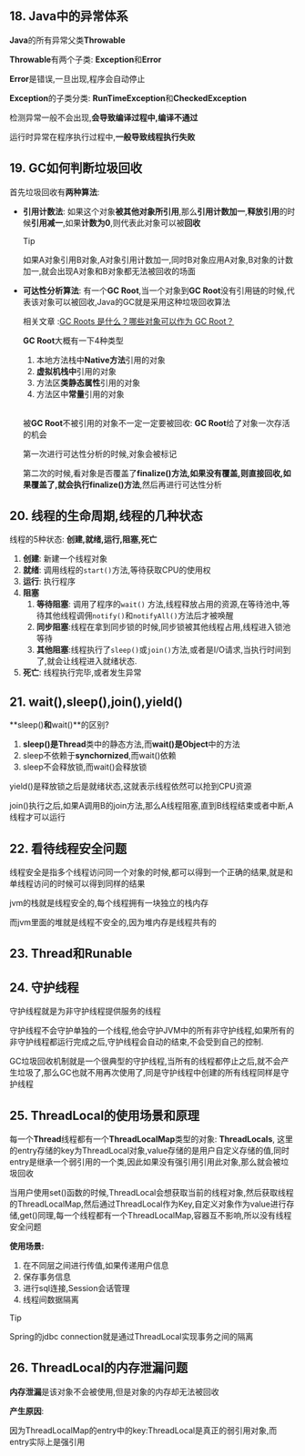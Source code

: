 ## 18. Java中的异常体系

**Java**的所有异常父类**Throwable**

**Throwable**有两个子类: **Exception**和**Error**

**Error**是错误,一旦出现,程序会自动停止

**Exception**的子类分类: **RunTimeException**和**CheckedException**

检测异常一般不会出现,**会导致编译过程中,编译不通过**

运行时异常在程序执行过程中,**一般导致线程执行失败**



## 19. GC如何判断垃圾回收

首先垃圾回收有**两种算法**:

- **引用计数法**: 如果这个对象**被其他对象所引用**,那么**引用计数加一**,**释放引用**的时候**引用减一**,如果**计数为0**,则代表此对象可以被**回收**

  > [!Tip]
  >
  > 如果A对象引用B对象,A对象引用计数加一,同时B对象应用A对象,B对象的计数加一,就会出现A对象和B对象都无法被回收的场面

- **可达性分析算法**: 有一个**GC Root**,当一个对象到**GC Root**没有引用链的时候,代表该对象可以被回收,Java的GC就是采用这种垃圾回收算法

  相关文章 :[GC Roots 是什么？哪些对象可以作为 GC Root？](https://blog.csdn.net/weixin_38007185/article/details/108093716)

  **GC Root**大概有一下4种类型

  1. 本地方法栈中**Native方法**引用的对象
  2. **虚拟机栈中**引用的对象
  3. 方法区**类静态属性**引用的对象
  4. 方法区中**常量**引用的对象

  <br>被**GC Root**不被引用的对象不一定一定要被回收: **GC Root**给了对象一次存活的机会

  第一次进行可达性分析的时候,对象会被标记

  第二次的时候,看对象是否覆盖了**finalize()**方法,如果没有覆盖,则直接回收,如果覆盖了,就会执行**finalize()方法**,然后再进行可达性分析



## 20. 线程的生命周期,线程的几种状态

线程的5种状态: **创建,就绪,运行,阻塞,死亡**

1. **创建**: 新建一个线程对象
2. **就绪**: 调用线程的`start()`方法,等待获取CPU的使用权
3. **运行**: 执行程序
4. **阻塞**
   1. **等待阻塞**: 调用了程序的`wait()` 方法,线程释放占用的资源,在等待池中,等待其他线程调佣`notify()`和`notifyAll()`方法后才被唤醒
   2. **同步阻塞**:线程在拿到同步锁的时候,同步锁被其他线程占用,线程进入锁池等待
   3. **其他阻塞**:线程执行了`sleep()`或`join()`方法,或者是I/O请求,当执行时间到了,就会让线程进入就绪状态.
5. **死亡**: 线程执行完毕,或者发生异常



## 21. wait(),sleep(),join(),yield()

**sleep()**和**wait()**的区别?

1. **sleep()**是**Thread**类中的静态方法,而**wait()**是**Object**中的方法
2. sleep不依赖于**synchornized**,而wait()依赖
3. sleep不会释放锁,而wait()会释放锁



yield()是释放锁之后是就绪状态,这就表示线程依然可以抢到CPU资源

join()执行之后,如果A调用B的join方法,那么A线程阻塞,直到B线程结束或者中断,A线程才可以运行





## 22. 看待线程安全问题

线程安全是指多个线程访问同一个对象的时候,都可以得到一个正确的结果,就是和单线程访问的时候可以得到同样的结果

jvm的栈就是线程安全的,每个线程拥有一块独立的栈内存

而jvm里面的堆就是线程不安全的,因为堆内存是线程共有的



## 23. Thread和Runable



## 24. 守护线程

守护线程就是为非守护线程提供服务的线程

守护线程不会守护单独的一个线程,他会守护JVM中的所有非守护线程,如果所有的非守护线程都运行完成之后,守护线程会自动的结束,不会受到自己的控制.

GC垃圾回收机制就是一个很典型的守护线程,当所有的线程都停止之后,就不会产生垃圾了,那么GC也就不用再次使用了,同是守护线程中创建的所有线程同样是守护线程



## 25. ThreadLocal的使用场景和原理

每一个**Thread**线程都有一个**ThreadLocalMap**类型的对象: **ThreadLocals**, 这里的entry存储的key为ThreadLocal对象,value存储的是用户自定义存储的值,同时entry是继承一个弱引用的一个类,因此如果没有强引用引用此对象,那么就会被垃圾回收

当用户使用set()函数的时候,ThreadLocal会想获取当前的线程对象,然后获取线程的ThreadLocalMap,然后通过ThreadLocal作为Key,自定义对象作为value进行存储,get()同理,每一个线程都有一个ThreadLocalMap,容器互不影响,所以没有线程安全问题

**使用场景:**

1. 在不同层之间进行传值,如果传递用户信息
2. 保存事务信息
3. 进行sql连接,Session会话管理
4. 线程间数据隔离

> [!Tip]
>
> Spring的jdbc connection就是通过ThreadLocal实现事务之间的隔离



## 26. ThreadLocal的内存泄漏问题

**内存泄漏**是该对象不会被使用,但是对象的内存却无法被回收

**产生原因**:

因为ThreadLocalMap的entry中的key:ThreadLocal是真正的弱引用对象,而entry实际上是强引用

